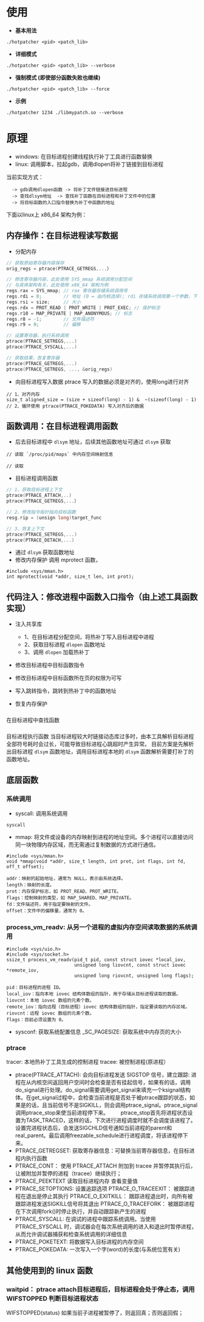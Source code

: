 # 使用
- **基本用法**
```
./hotpatcher <pid> <patch_lib>
```

- **详细模式**
```
./hotpatcher <pid> <patch_lib> --verbose
```

- **强制模式 (即使部分函数失败也继续)**
```
./hotpatcher <pid> <patch_lib> --force
```

- **示例**
```
./hotpatcher 1234 ./libmypatch.so --verbose
```

# 原理

- windows: 在目标进程创建线程执行补丁工具进行函数替换
- linux: 调用脚本，拉起gdb，调用dlopen将补丁链接到目标进程 

当前实现方式：
```
  -> gdb调用dlopen函数 -> 将补丁文件链接进目标进程 
  -> 查找dlsym地址  -> 查找补丁函数在目标进程和补丁文件中的位置
  -> 将目标函数的入口指令替换为补丁中函数的地址
```

下面以linux上 x86_64 架构为例：
## 内存操作：在目标进程读写数据
- 分配内存
```cpp
// 获取原始寄存器内容保存
orig_regs = ptrace(PTRACE_GETREGS,...）

// 修改寄存器内容，此处使用 SYS_mmap 系统调用分配空间
// 与具体架构有关，此处使用 x86_64 架构为例
regs.rax = SYS_mmap; // rax 寄存器存储系统调用号
regs.rdi = 0;        // 地址 (0 = 由内核选择); rdi 存储系统调用第一个参数，下面的寄存器递加
regs.rsi = size;     // 大小
regs.rdx = PROT_READ | PROT_WRITE | PROT_EXEC; // 保护标志
regs.r10 = MAP_PRIVATE | MAP_ANONYMOUS; // 标志
regs.r8 = -1;        // 文件描述符
regs.r9 = 0;         // 偏移

// 设置寄存器，执行系统调用
ptrace(PTRACE_SETREGS,...)
ptrace(PTRACE_SYSCALL,...)

// 获取结果，恢复寄存器
ptrace(PTRACE_GETREGS,...)
ptrace(PTRACE_SETREGS, ..., &orig_regs)
```

- 向目标进程写入数据
ptrace 写入的数据必须是对齐的，使用long进行对齐
```
// 1、对齐内存
size_t aligned_size = (size + sizeof(long) - 1) &  ~(sizeof(long) - 1)
// 2、循环使用 ptrace(PTRACE_POKEDATA) 写入对齐后的数据
```

## 函数调用：在目标进程调用函数

- 后去目标进程中 `dlsym` 地址，后续其他函数地址可通过 `dlsym` 获取
```
// 读取 `/proc/pid/maps` 中内存空间映射信息

// 读取 
```

- 目标进程调用函数
```cpp
// 1、获取目标进程上下文
ptrace(PTRACE_ATTACH,..)
ptrace(PTRACE_GETREGS,...） 

// 2、修改指令指针指向目标函数
resg.rip = (unsign long)target_func

// 3、恢复上下文
ptrace(PTRACE_SETREGS,...)
ptrace(PTRACE_DETACH,...)
```

- 通过 `dlsym` 获取函数地址
- 修改内存保护
调用 mprotect 函数，
```
#include <sys/mman.h>
int mprotect(void *addr, size_t len, int prot);
```

## 代码注入：修改进程中函数入口指令（由上述工具函数实现）
- 注入共享库
  - 1、在目标进程分配空间，将热补丁写入目标进程中进程
  - 2、获取目标进程 `dlopen` 函数地址
  - 3、调用 `dlopen` 加载热补丁

- 修改目标进程中目标函数指令
- 修改目标进程中目标函数所在页的权限为可写
- 写入跳转指令，跳转到热补丁中的函数地址
- 恢复内存保护

### 

### 
在目标进程中查找函数
### 


目标进程执行函数
当目标进程较大时链接动态库过多时，由本工具解析目标进程全部符号耗时会过长，可能导致目标进程心跳超时产生异常。
目前方案是先解析出目标进程 `dlsym` 函数地址，调用目标进程本地的 `dlsym` 函数解析需要打补丁的函数地址。

### 

### 

## 底层函数

### 系统调用
- syscall: 调用系统调用
```
syscall
```

- mmap: 将文件或设备的内存映射到进程的地址空间。多个进程可以直接访问同一块物理内存区域，而无需通过复制数据的方式进行通信。
```
#include <sys/mman.h>
void *mmap(void *addr, size_t length, int prot, int flags, int fd, off_t offset);

addr：映射的起始地址，通常为 NULL，表示由系统选择。
length：映射的长度。
prot：内存保护标志，如 PROT_READ、PROT_WRITE。
flags：控制映射的类型，如 MAP_SHARED、MAP_PRIVATE。
fd：文件描述符，用于指定要映射的文件。
offset：文件中的偏移量，通常为 0。
```

### process_vm_readv: 从另一个进程的虚拟内存空间读取数据的系统调用
```
#include <sys/uio.h>
#include <sys/socket.h>
ssize_t process_vm_readv(pid_t pid, const struct iovec *local_iov,
                         unsigned long liovcnt, const struct iovec *remote_iov,
                         unsigned long riovcnt, unsigned long flags);

pid：目标进程的进程 ID。
local_iov：指向本地 iovec 结构体数组的指针，用于存储从目标进程读取的数据。
liovcnt：本地 iovec 数组的元素个数。
remote_iov：指向远程（目标进程）iovec 结构体数组的指针，指定要读取的内存区域。
riovcnt：远程 iovec 数组的元素个数。
flags：目前必须设置为 0。
```

- sysconf: 获取系统配置信息
    _SC_PAGESIZE: 获取系统中内存页的大小

    
  

### ptrace
tracer: 本地热补丁工具生成的控制进程
tracee: 被控制进程(原进程）

- ptrace(PTRACE_ATTACH): 会向目标进程发送 SIGSTOP 信号，建立跟踪:
  进程在从内核空间返回用户空间时会检查是否有挂起信号，如果有的话，调用do_signal进行处理。do_signal需要调用get_signal来填充一个ksignal结构体。在get_signal过程中，会检查当前进程是否处于被ptrace跟踪的状态，如果是的话，且当前信号不是SIGKILL，则会调用ptrace_signal。ptrace_signal调用ptrace_stop来使当前进程停下来。
  ptrace_stop首先将进程状态设置为TASK_TRACED，这样的话，下次进行进程调度时就不会调度该进程了。设置完进程状态后，会发送SIGCHLD信号通知当前进程的parent和real_parent。最后调用freezable_schedule进行进程调度，将该进程停下来。
- PTRACE_GETREGSET: 获取寄存器信息：可替换当前寄存器信息，在目标进程内执行函数
- PTRACE_CONT： 使用 PTRACE_ATTACH 附加到 tracee 并暂停其执行后，让被附加并暂停的进程（tracee）继续执行；
- PTRACE_PEEKTEXT	读取目标进程内存	查看变量值
- PTRACE_SETOPTIONS: 设置追踪选项
  PTRACE_O_TRACEEXIT： 被跟踪进程在退出是停止其执行
  PTRACE_O_EXITKILL： 跟踪进程退出时，向所有被跟踪进程发送SIGKILL信号将其退出
  PTRACE_O_TRACEFORK： 被跟踪进程在下次调用fork()时停止执行，并自动跟踪新产生的进程
- PTRACE_SYSCALL: 在调试的进程中跟踪系统调用。当使用 PTRACE_SYSCALL 时，调试器会在每次系统调用的进入和退出时暂停进程，从而允许调试器捕获和检查系统调用的详细信息
- PTRACE_POKETEXT: 将数据写入目标进程的内存空间
- PTRACE_POKEDATA: 一次写入一个字(word)的长度(与系统位宽有关)
## 其他使用到的 linux 函数
### waitpid： ptrace attach目标进程后，目标进程会处于停止态，调用 WIFSTOPPED 判断目标进程状态
  WIFSTOPPED(status)	如果当前子进程被暂停了，则返回真；否则返回假；

### 
